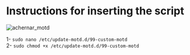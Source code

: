 # Instructions for inserting the script

![achernar_motd](https://github.com/BluLupo/server-script/assets/11424277/f3bad1b7-ea56-4fc9-99eb-01b5ed337799)


1- ```sudo nano /etc/update-motd.d/99-custom-motd```
<br>
2- ```sudo chmod +x /etc/update-motd.d/99-custom-motd```
